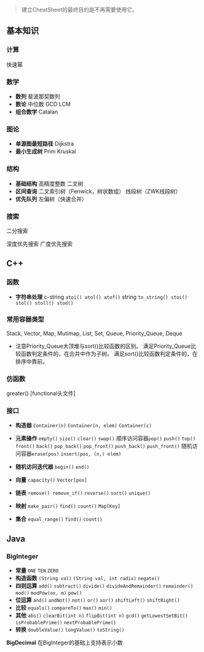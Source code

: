 > 建立CheatSheet的最终目的是不再需要使用它。

## 基本知识

### 计算

快速幂

### 数学

- **数列** 斐波那契数列
- **数论** 中位数 GCD LCM
- **组合数学** Catalan

### 图论

- **单源图最短路径** Dijkstra
- **最小生成树** Prim Kruskal

### 结构

- **基础结构** 高精度整数 二叉树
- **区间查询** 二叉索引树（Fenwick，树状数组） 线段树（ZWK线段树）
- **优先队列** 左偏树（快速合并）

### 搜索

二分搜索

深度优先搜索 广度优先搜索

## C++

### 函数

- **字符串处理** c-string `atoi() atol() atof()` string `to_string() stoi() stol() stoll() stod()`

### 常用容器类型

Stack, Vector, Map, Mutimap, List, Set, Queue, Priority_Queue, Deque

- 注意Priority_Queue大顶堆与sort()比较函数的区别。
满足Priority_Queue比较函数判定条件的，在合并中作为子树。
满足sort()比较函数判定条件的，在排序中靠前。

### 仿函数

greater<int>() [functional头文件]

### 接口

- **构造器** `Container(n)` `Container(n, elem)` `Container(c)`

- **元素操作** `empty()` `size()` `clear()` `swap()`
顺序访问容器`pop()` `push()` `top()` `front()` `back()` `pop_back()` `pop_front()` `push_back()` `push_front()`
随机访问容器`erase(pos)` `insert(pos, (n,) elem)`

- **随机访问迭代器** `begin()` `end()`

- **向量** `capacity()` `Vector[pos]`

- **链表** `remove() remove_if()` `reverse()` `sort()` `unique()`

- **映射** `make_pair()` `find()` `count()` `Map[Key]`

- **集合** `equal_range()` `find()` `count()`

## Java

### BigInteger

- **常量** `ONE` `TEN` `ZERO`
- **构造函数** `(String val)` `(String val, int radix)` `negate()`
- **四则运算** `add()` `subtract()` `divide()` `divideAndRemainder()` `remainder()` `mod()` `modPow(ex, m)` `pow()`
- **位运算** `and()` `andNot()` `not()` `or()` `xor()` `shiftLeft()` `shiftRight()`
- **比较** `equals()` `compareTo()` `max()` `min()`
- **其他** `abs()` `clearBit(int n)` `flipBit(int n)` `gcd()` `getLowestSetBit()` `isProbablePrime()` `nextProbablePrime()`
- **转换** `doubleValue()` `longValue()` `toString()`

**BigDecimal** 在BigInteger的基础上支持表示小数
